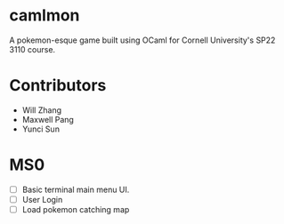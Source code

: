 # camlmon
A pokemon-esque game built using OCaml for Cornell University's SP22 3110 course. 

# Contributors 

- Will Zhang
- Maxwell Pang
- Yunci Sun


# MS0 
- [ ] Basic terminal main menu UI. 
- [ ] User Login 
- [ ] Load pokemon catching map 

